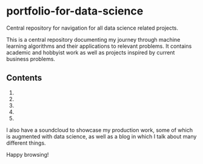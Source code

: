 # portfolio-for-data-science
Central repository for navigation for all data science related projects.

This is a central repository documenting my journey through machine learning algorithms and their applications to relevant problems. It contains academic and hobbyist work as well as projects inspired by current business problems.

## Contents
1.
2.
3.
4.
5.


I also have a soundcloud to showcase my production work, some of which is augmented with data science, as well as a blog in which I talk about many different things. 

Happy browsing!
